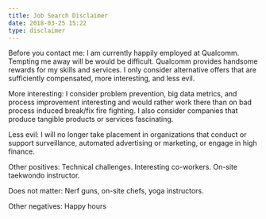 ```yaml
---
title: Job Search Disclaimer
date: 2018-03-25 15:22
type: disclaimer
---
```


Before you contact me:  I am currently happily employed at Qualcomm.
Tempting me away will be would be difficult.  Qualcomm provides handsome rewards for my skills and services.
I only consider alternative offers that are sufficiently compensated, more interesting, and less evil.

More interesting:  I consider problem prevention, big data metrics, and process improvement interesting and would rather work there than on bad process induced break/fix fire fighting.
I also consider companies that produce tangible products or services fascinating.

Less evil:  I will no longer take placement in organizations that conduct or support surveillance, automated advertising or marketing, or engage in high finance.

Other positives:  Technical challenges.  Interesting co-workers.  On-site taekwondo instructor.

Does not matter:  Nerf guns, on-site chefs, yoga instructors.

Other negatives:  Happy hours
